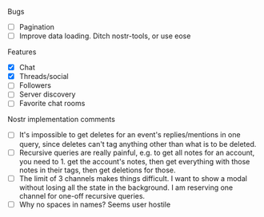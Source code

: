 Bugs

- [ ] Pagination
- [ ] Improve data loading. Ditch nostr-tools, or use eose

Features

- [x] Chat
- [x] Threads/social
- [ ] Followers
- [ ] Server discovery
- [ ] Favorite chat rooms

Nostr implementation comments

- [ ] It's impossible to get deletes for an event's replies/mentions in one query, since deletes can't tag anything other than what is to be deleted.
- [ ] Recursive queries are really painful, e.g. to get all notes for an account, you need to 1. get the account's notes, then get everything with those notes in their tags, then get deletions for those.
- [ ] The limit of 3 channels makes things difficult. I want to show a modal without losing all the state in the background. I am reserving one channel for one-off recursive queries.
- [ ] Why no spaces in names? Seems user hostile
